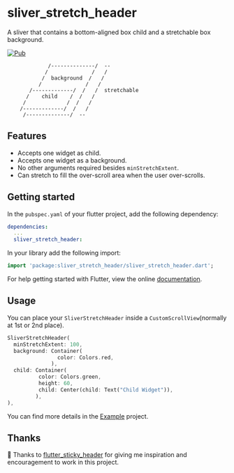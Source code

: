 # sliver_stretch_header

A sliver that contains a bottom-aligned box child and a stretchable box background.

[![Pub](https://img.shields.io/pub/v/sliver_stretch_header)](https://pub.dev/packages/sliver_stretch_header)

```
             /--------------/  --
            /              /   /
           /  background  /   /  
          /              /   /
       /-------------/  /   /  stretchable 
      /    child    /  /   /
     /             /  /   /
    /-------------/  /   /
     /--------------/  --
``` 

## Features

* Accepts one widget as child.
* Accepts one widget as a background.
* No other arguments required besides `minStretchExtent`.
* Can stretch to fill the over-scroll area when the user over-scrolls.

## Getting started

In the `pubspec.yaml` of your flutter project, add the following dependency:

```yaml
dependencies:
  ...
  sliver_stretch_header:
```

In your library add the following import:

```dart
import 'package:sliver_stretch_header/sliver_stretch_header.dart';
```

For help getting started with Flutter, view the online [documentation](https://flutter.io/).

## Usage

You can place your `SliverStretchHeader` inside a `CustomScrollView`(normally at 1st or 2nd place).

```dart
SliverStretchHeader(
  minStretchExtent: 100,    
  background: Container(
                color: Colors.red,
              ),
  child: Container(
          color: Colors.green,
          height: 60,
          child: Center(child: Text("Child Widget")),
         ),
),
```

You can find more details in the [Example](https://github.com/ShannonChenCHN/sliver_stretch_header/tree/master/example) project.

## Thanks

:clap: Thanks to [flutter_sticky_header](https://github.com/letsar/flutter_sticky_header) for giving me inspiration and encouragement to work in this project.
